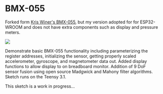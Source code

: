 BMX-055
=======

Forked form [Kris Winer's BMX-055](https://github.com/kriswiner/BMX-055), but my version adopted for for ESP32-WROOM and does not have extra components such as display and pressure meters.

![](https://cloud.githubusercontent.com/assets/6698410/4963527/160e313e-671a-11e4-9a54-a20686bb20cb.jpg)

 Demonstrate basic BMX-055 functionality including parameterizing the register addresses, initializing the sensor, 
 getting properly scaled accelerometer, gyroscope, and magnetometer data out. Added display functions to 
 allow display to on breadboard monitor. Addition of 9 DoF sensor fusion using open source Madgwick and 
 Mahony filter algorithms. Sketch runs on the Teensy 3.1.
 
 This sketch is a work in progress...
